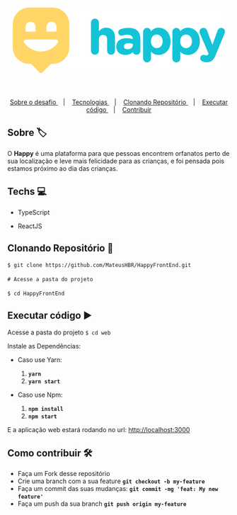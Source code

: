 

<h1 align="center">
	<img src="./logo.svg" alt="Logo"/>    
</h1>


​	

<p align="center">
	<a href="#about"> Sobre o desafio </a>&nbsp;&nbsp;&nbsp;|&nbsp;&nbsp;&nbsp;
  	<a href="#techs"> Tecnologias </a>&nbsp;&nbsp;&nbsp;|&nbsp;&nbsp;&nbsp;
   	<a href="#clone"> Clonando Repositório </a>&nbsp;&nbsp;&nbsp;|&nbsp;&nbsp;&nbsp;
    <a href="#exec"> Executar código </a>&nbsp;&nbsp;&nbsp;|&nbsp;&nbsp;&nbsp;
    <a href="#contribute"> Contribuir </a>
</p>




## Sobre 🏷<a name="about" />

O **Happy** é uma plataforma para que pessoas encontrem orfanatos perto de sua localização e leve mais felicidade para as crianças, e foi pensada pois estamos próximo ao dia das crianças.



## Techs :computer:<a name="techs" />

- TypeScript

- ReactJS

  

## Clonando Repositório 🧲 <a name="clone"/>


	$ git clone https://github.com/MateusHBR/HappyFrontEnd.git
		
	# Acesse a pasta do projeto
	
	$ cd HappyFrontEnd


## Executar código  ▶️ <a name="exec" />

Acesse a pasta do projeto `$ cd web`

Instale as Dependências:

- Caso use Yarn:
  1. **`yarn`**
  2. **`yarn start`**



- Caso use Npm:
  1. **`npm install`**
  2. **`npm start`**



E a aplicação web estará rodando no url: <a href="http://localhost:3000" target="_blank">http://localhost:3000 </a>



## Como contribuir 🛠 <a name="contribute" />

- Faça um Fork desse repositório
- Crie uma branch com a sua feature  **`git checkout -b my-feature`**
- Faça um commit das suas mudanças: **`git commit -mg 'feat: My new feature'`**
- Faça um push da sua branch **`git push origin my-feature`**
